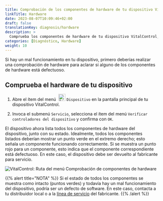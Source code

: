 ```yaml
---
title: Comprobación de los componentes de hardware de tu dispositivo VitalControl
linkTitle: Hardware
date: 2023-08-07T10:09:46+02:00
draft: false
translationKey: diagnosis/hardware
description: >
  Comprueba los componentes de hardware de tu dispositivo VitalControl, especialmente si sospechas de un defecto de hardware.
categories: [Diagnóstico, Hardware]
weight: 10
---
```

Si hay un mal funcionamiento en tu dispositivo, primero deberías realizar una comprobación de hardware para aclarar si alguno de los componentes de hardware está defectuoso.

## Comprueba el hardware de tu dispositivo

1. Abre el ítem del menú &nbsp;<img src="/icons/device.svg" width="23" align="bottom" alt="Dispositivo" /> `Dispositivo` en la pantalla principal de tu dispositivo VitalControl.

1. Invoca el submenú `Servicio`, selecciona el ítem del menú `Verificar controladores del dispositivo` y confirma con `OK`.

El dispositivo ahora lista todos los componentes de hardware del dispositivo, junto con su estado. Idealmente, todos los componentes listados deberían mostrar un punto verde en el extremo derecho; esto señala un componente funcionando correctamente. Si se muestra un punto rojo para un componente, esto indica que el componente correspondiente está defectuoso. En este caso, el dispositivo debe ser devuelto al fabricante para servicio.

   ![VitalControl: Ruta del menú Comprobación de componentes de hardware](../images/device-check.png "Comprobación de hardware")

{{% alert title="NOTA" %}}
Si el estado de todos los componentes se muestra como intacto (puntos verdes) y todavía hay un mal funcionamiento del dispositivo, podría ser un defecto de software. En este caso, contacta a tu distribuidor local o a la [línea de servicio](https://www.urbanonline.de/en/contact) del fabricante.
{{% /alert %}}
